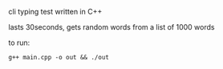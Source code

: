 cli typing test written in C++

lasts 30seconds, gets random words from a list of 1000 words

to run:

```
g++ main.cpp -o out && ./out
```
